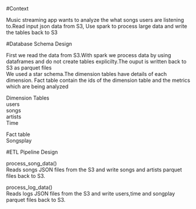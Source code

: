 #Context


Music streaming app wants to analyze the what songs users are listening to.Read input json data from S3, Use spark to process large data and
write the tables back to S3


#Database Schema Design

First we read the data from S3.With spark we process data by using dataframes and do not create tables explicilty.The ouput is written back to S3 as parquet files<br>
We used a star schema.The dimension tables have details of each dimension. Fact table contain the ids of the dimension table and the metrics which are being analyzed<br>


Dimension Tables<br>
users<br>
songs<br>
artists<br>
Time<br>

Fact table<br>
Songsplay


#ETL Pipeline Design

process_song_data()<br>
Reads songs JSON  files from the S3 and write songs and artists parquet files back to S3.<br>

process_log_data()<br>
Reads logs JSON  files from the S3 and write users,time and songplay parquet files back to S3.<br>
